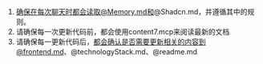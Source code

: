 1. 确保在每次聊天时都会读取@Memory.md和@Shadcn.md，并遵循其中的规则。
2. 请确保每一次更新代码前，都会使用content7.mcp来阅读最新的文档
3. 请确保每一更新代码后，都会确认是否需要更新相关的内容到@frontend.md、@technologyStack.md、@readme.md